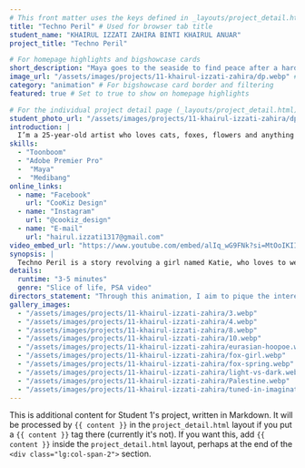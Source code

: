 ```yaml
---
# This front matter uses the keys defined in _layouts/project_detail.html
title: "Techno Peril" # Used for browser tab title
student_name: "KHAIRUL IZZATI ZAHIRA BINTI KHAIRUL ANUAR"
project_title: "Techno Peril"

# For homepage highlights and bigshowcase cards
short_description: "Maya goes to the seaside to find peace after a hard day."
image_url: "/assets/images/projects/11-khairul-izzati-zahira/dp.webp" # Card image
category: "animation" # For bigshowcase card border and filtering
featured: true # Set to true to show on homepage highlights

# For the individual project detail page (_layouts/project_detail.html)
student_photo_url: "/assets/images/projects/11-khairul-izzati-zahira/dp.webp"
introduction: |
  I’m a 25-year-old artist who loves cats, foxes, flowers and anything fluffy. My favourite style of drawing is simplicity and a bit Islamic but I still love to venture more styles and using various mediums.
skills:
  - "Toonboom"
  - "Adobe Premier Pro"
  -  "Maya"
  -  "Medibang"
online_links:
  - name: "Facebook"
    url: "CooKiz Design"
  - name: "Instagram"
    url: "@cookiz_design"
  - name: "E-mail"
    url: "hairul.izzati1317@gmail.com"
video_embed_url: "https://www.youtube.com/embed/alIq_wG9FNk?si=MtOoIKIImIkR8djl"
synopsis: |
  Techno Peril is a story revolving a girl named Katie, who loves to wear her headphone all day long.
details:
  runtime: "3-5 minutes"
  genre: "Slice of life, PSA video"
directors_statement: "Through this animation, I aim to pique the interest of the audiences with how they can relate the animation in their everyday lifestyle. The objective of this project is to remind the viewers of the importance to always be aware of the surrounding. Additionally, the animation also highlights the significance of always keep in mind what other people had advise us especially if the advice is regarding to safety."
gallery_images:
  - "/assets/images/projects/11-khairul-izzati-zahira/3.webp"
  - "/assets/images/projects/11-khairul-izzati-zahira/4.webp"
  - "/assets/images/projects/11-khairul-izzati-zahira/8.webp"
  - "/assets/images/projects/11-khairul-izzati-zahira/10.webp"
  - "/assets/images/projects/11-khairul-izzati-zahira/eurasian-hoopoe.webp"
  - "/assets/images/projects/11-khairul-izzati-zahira/fox-girl.webp"
  - "/assets/images/projects/11-khairul-izzati-zahira/fox-spring.webp"
  - "/assets/images/projects/11-khairul-izzati-zahira/light-vs-dark.webp"
  - "/assets/images/projects/11-khairul-izzati-zahira/Palestine.webp"
  - "/assets/images/projects/11-khairul-izzati-zahira/tuned-in-imagination.webp"
---
```

<!-- You can add more content here in Markdown if needed, it will appear after the gallery -->
This is additional content for Student 1's project, written in Markdown.
It will be processed by `{{ content }}` in the `project_detail.html` layout if you put a `{{ content }}` tag there (currently it's not).
If you want this, add `{{ content }}` inside the `project_detail.html` layout, perhaps at the end of the `<div class="lg:col-span-2">` section.